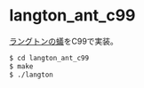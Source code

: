 # langton_ant_c99
[ラングトンの蟻](https://ja.wikipedia.org/wiki/%E3%83%A9%E3%83%B3%E3%82%B0%E3%83%88%E3%83%B3%E3%81%AE%E3%82%A2%E3%83%AA)をC99で実装。

```bash
$ cd langton_ant_c99
$ make
$ ./langton
```
